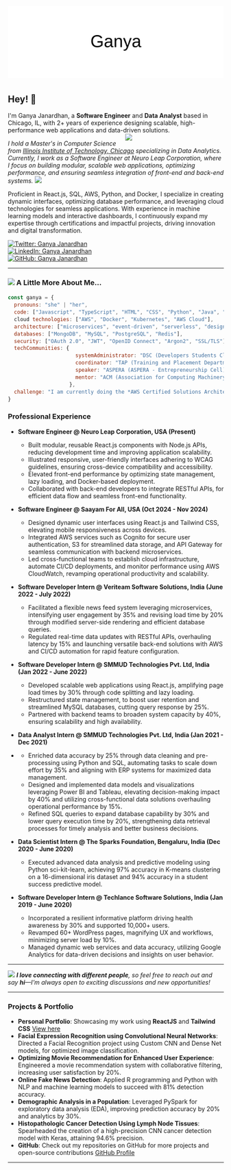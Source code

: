 <h1 align="center">
<img src="https://raw.githubusercontent.com/Ganya04/Ganya04/main/ganya-janardhan.svg" alt="Ganya Janardhan" />
</h1>

## Hey! 👋

I'm Ganya Janardhan, a **Software Engineer** and **Data Analyst** based in Chicago, IL, with 2+ years of experience designing scalable, high-performance web applications and data-driven solutions.  
<img align='right' src="https://media.giphy.com/media/u2pmTWUi0MXjyrMaVj/giphy.gif" width="230">

<p><em>I hold a Master's in Computer Science from <a href="https://www.iit.edu/">Illinois Institute of Technology, Chicago</a>  specializing in Data Analytics. Currently, I work as a Software Engineer at Neuro Leap Corporation, where I focus on building modular, scalable web applications, optimizing performance, and ensuring seamless integration of front-end and back-end systems. <img src="https://media.giphy.com/media/WUlplcMpOCEmTGBtBW/giphy.gif" width="30"></em></p>

Proficient in React.js, SQL, AWS, Python, and Docker, I specialize in creating dynamic interfaces, optimizing database performance, and leveraging cloud technologies for seamless applications. With experience in machine learning models and interactive dashboards, I continuously expand my expertise through certifications and impactful projects, driving innovation and digital transformation.

[![Twitter: Ganya Janardhan](https://img.shields.io/twitter/follow/ganya_janardhan?style=social)](https://x.com/ganya_janardhan)  
[![LinkedIn: Ganya Janardhan](https://img.shields.io/badge/-ganya--janardhan-blue?style=flat-square&logo=Linkedin&logoColor=white&link=https://www.linkedin.com/in/ganya-janardhan/)](https://www.linkedin.com/in/ganya-janardhan/)  
[![GitHub: Ganya Janardhan](https://img.shields.io/github/followers/Ganya04?label=follow&style=social)](https://github.com/Ganya04)

---

### <img src="https://media.giphy.com/media/VgCDAzcKvsR6OM0uWg/giphy.gif" width="50"> A Little More About Me...  

```javascript
const ganya = {
  pronouns: "she" | "her",
  code: ["Javascript", "TypeScript", "HTML", "CSS", "Python", "Java", "ReactJS", "Spring Boot", "Node.js", "NextJS", "FastAPI"],
  cloud technologies: ["AWS", "Docker", "Kubernetes", "AWS Cloud"],
  architecture: ["microservices", "event-driven", "serverless", "design system pattern"],
  databases: ["MongoDB", "MySQL", "PostgreSQL", "Redis"],
  security: ["OAuth 2.0", "JWT", "OpenID Connect", "Argon2", "SSL/TLS"],
  techCommunities: {
                      systemAdministrator: "DSC (Developers Students Club of Google)",
                      coordinator: "TAP (Training and Placement Department)",
                      speaker: "ASPERA (ASPERA - Entrepreneurship Cell)",
                      mentor: "ACM (Association for Computing Machinery)"
                    },
  challenge: "I am currently doing the *AWS Certified Solutions Architect* and *MongoDB Certified Developer* focused on Full Stack Development."
}
```

### Professional Experience


- **Software Engineer @ Neuro Leap Corporation, USA (Present)**
  - Built modular, reusable React.js components with Node.js APIs, reducing development time and improving application scalability.
  - Illustrated responsive, user-friendly interfaces adhering to WCAG guidelines, ensuring cross-device compatibility and accessibility.
  - Elevated front-end performance by optimizing state management, lazy loading, and Docker-based deployment.
  - Collaborated with back-end developers to integrate RESTful APIs, for efficient data flow and seamless front-end functionality.

- **Software Engineer @ Saayam For All, USA (Oct 2024 - Nov 2024)**
  - Designed dynamic user interfaces using React.js and Tailwind CSS, elevating mobile responsiveness across devices.
  - Integrated AWS services such as Cognito for secure user authentication, S3 for streamlined data storage, and API Gateway for seamless communication with backend microservices.
  - Led cross-functional teams to establish cloud infrastructure, automate CI/CD deployments, and monitor performance using AWS CloudWatch, revamping operational productivity and scalability.

- **Software Developer Intern @ Veriteam Software Solutions, India (June 2022 - July 2022)**
  - Facilitated a flexible news feed system leveraging microservices, intensifying user engagement by 35% and revising load time by 20% through modified server-side rendering and efficient database queries.
  - Regulated real-time data updates with RESTful APIs, overhauling latency by 15% and launching versatile back-end solutions with AWS and CI/CD automation for rapid feature configuration.        
                                                                                                                          
- **Software Developer Intern @ SMMUD Technologies Pvt. Ltd, India (Jan 2022 - June 2022)**
  - Developed scalable web applications using React.js, amplifying page load times by 30% through code splitting and lazy loading.
  - Restructured state management, to boost user retention and streamlined MySQL databases, cutting query response by 25%.
  - Partnered with backend teams to broaden system capacity by 40%, ensuring scalability and  high availability.

- **Data Analyst Intern @ SMMUD Technologies Pvt. Ltd, India (Jan 2021 - Dec 2021)**
-   - Enriched data accuracy by 25% through data cleaning and pre-processing using Python and SQL, automating tasks to scale down effort by 35% and aligning with ERP systems for maximized data management.
    - Designed and implemented data models and visualizations leveraging Power BI and Tableau, elevating decision-making impact by 40% and utilizing cross-functional data solutions overhauling operational performance by 15%.
    - Refined SQL queries to expand database capability by 30% and lower query execution time by 20%, strengthening data retrieval processes for timely analysis and better business decisions.

- **Data Scientist Intern @ The Sparks Foundation, Bengaluru, India (Dec 2020 - June 2020)**
     - Executed advanced data analysis and predictive modeling using Python sci-kit-learn, achieving 97% accuracy in K-means clustering on a 16-dimensional iris dataset and 94% accuracy in a student success predictive model.

- **Software Developer Intern @ Techlance Software Solutions, India (Jan 2019 - June 2020)**
    - Incorporated  a resilient informative platform driving health awareness by 30% and supported 10,000+ users.
    - Revamped 60+ WordPress pages, magnifying UX and workflows, minimizing server load by 10%.
    - Managed dynamic web services and data accuracy, utilizing Google Analytics for data-driven decisions and insights on user behavior.

---

<img src="https://media.giphy.com/media/LnQjpWaON8nhr21vNW/giphy.gif" width="60"> <em><b>I love connecting with different people</b>, so feel free to reach out and say <b>hi</b>—I’m always open to exciting discussions and new opportunities!</em>

---

### Projects & Portfolio
- **Personal Portfolio**: Showcasing my work using **ReactJS** and **Tailwind CSS** [View here](https://ganya04.github.io/portfolio/)
- **Facial Expression Recognition using Convolutional Neural Networks**: Directed a Facial Recognition project using Custom CNN and Dense Net models, for optimized image classification.
- **Optimizing Movie Recommendation for Enhanced User Experience**: Engineered a movie recommendation system with collaborative filtering, increasing user satisfaction by 20%. 
- **Online Fake News Detection**: Applied R programming and Python with NLP and machine learning models to succeed with 81% detection accuracy.
- **Demographic Analysis in a Population**: Leveraged PySpark for exploratory data analysis (EDA), improving prediction accuracy by 20% and analytics by 30%.
- **Histopathologic Cancer Detection Using Lymph Node Tissues**: Spearheaded the creation of a high-precision CNN cancer detection model with Keras, attaining 94.6% precision.
- **GitHub**: Check out my repositories on GitHub for more projects and open-source contributions [GitHub Profile](https://github.com/Ganya04)

---
